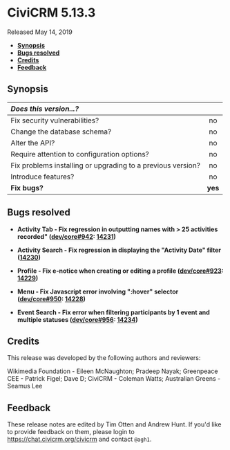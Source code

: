 # CiviCRM 5.13.3

Released May 14, 2019

- **[Synopsis](#synopsis)**
- **[Bugs resolved](#bugs)**
- **[Credits](#credits)**
- **[Feedback](#feedback)**

## <a name="synopsis"></a>Synopsis

| *Does this version...?*                                         |         |
|:--------------------------------------------------------------- |:-------:|
| Fix security vulnerabilities?                                   |   no    |
| Change the database schema?                                     |   no    |
| Alter the API?                                                  |   no    |
| Require attention to configuration options?                     |   no    |
| Fix problems installing or upgrading to a previous version?     |   no    |
| Introduce features?                                             |   no    |
| **Fix bugs?**                                                   | **yes** |

## <a name="bugs"></a>Bugs resolved

- **Activity Tab - Fix regression in outputting names with > 25 activities recorded" ([dev/core#942](https://lab.civicrm.org/dev/core/issues/942):
  [14231](https://github.com/civicrm/civicrm-core/pull/14231))**

- **Activity Search - Fix regression in displaying the "Activity Date" filter
  ([14230](https://github.com/civicrm/civicrm-core/pull/14230))**

- **Profile - Fix e-notice when creating or editing a profile ([dev/core#923](https://lab.civicrm.org/dev/core/issues/923):
  [14229](https://github.com/civicrm/civicrm-core/pull/14229))**

- **Menu - Fix Javascript error involving ":hover" selector ([dev/core#950](https://lab.civicrm.org/dev/core/issues/950):
  [14228](https://github.com/civicrm/civicrm-core/pull/14228))**

- **Event Search - Fix error when filtering participants by 1 event and multiple statuses ([dev/core#956](https://lab.civicrm.org/dev/core/issues/956):
  [14234](https://github.com/civicrm/civicrm-core/pull/14234))**

## <a name="credits"></a>Credits

This release was developed by the following authors and reviewers:

Wikimedia Foundation - Eileen McNaughton; Pradeep Nayak; Greenpeace CEE - Patrick Figel;
Dave D; CiviCRM - Coleman Watts; Australian Greens - Seamus Lee

## <a name="feedback"></a>Feedback

These release notes are edited by Tim Otten and Andrew Hunt.  If you'd like to
provide feedback on them, please login to https://chat.civicrm.org/civicrm and
contact `@agh1`.
